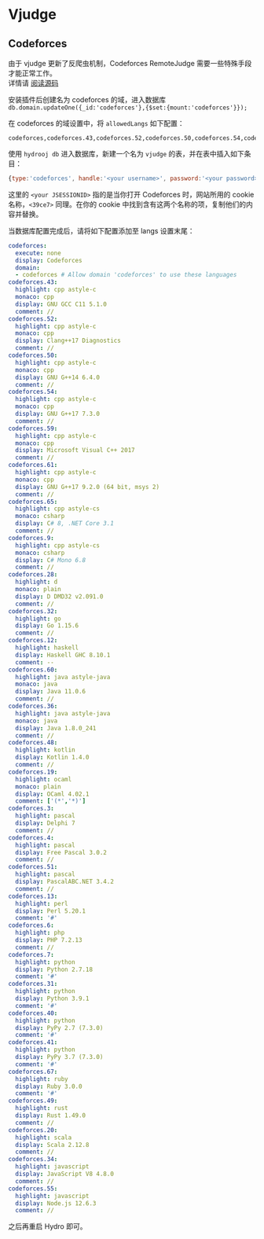 # Vjudge

## Codeforces

由于 vjudge 更新了反爬虫机制，Codeforces RemoteJudge 需要一些特殊手段才能正常工作。  
详情请 [阅读源码](https://github.com/hydro-dev/Hydro/blob/master/packages/vjudge/src/providers/codeforces.ts)

安装插件后创建名为 codeforces 的域，进入数据库 `db.domain.updateOne({_id:'codeforces'},{$set:{mount:'codeforces'}});`  

在 codeforces 的域设置中，将 `allowedLangs` 如下配置：

```
codeforces,codeforces.43,codeforces.52,codeforces.50,codeforces.54,codeforces.59,codeforces.61,codeforces.65,codeforces.9,codeforces.28,codeforces.32,codeforces.12,codeforces.60,codeforces.36,codeforces.48,codeforces.19,codeforces.3,codeforces.4,codeforces.51,codeforces.13,codeforces.6,codeforces.7,codeforces.31,codeforces.40,codeforces.41,codeforces.67,codeforces.49,codeforces.20,codeforces.34,codeforces.55
```

使用 `hydrooj db` 进入数据库，新建一个名为 `vjudge` 的表，并在表中插入如下条目：

```js
{type:'codeforces', handle:'<your username>', password:'<your password>',cookie:['JSESSIONID=<your JSESSIONID>;Path=/; HttpOnly','39ce7=<your 39ce7 cookies>; Max-Age=1000000; Expires=Sun, 19-Mar-2022 01:04:54 GMT; Path=/']}
```

这里的 `<your JSESSIONID>` 指的是当你打开 Codeforces 时，网站所用的 cookie 名称，`<39ce7>` 同理。在你的 cookie 中找到含有这两个名称的项，复制他们的内容并替换。

当数据库配置完成后，请将如下配置添加至 langs 设置末尾：

```yaml
codeforces:
  execute: none
  display: Codeforces
  domain:
  - codeforces # Allow domain 'codeforces' to use these languages
codeforces.43:
  highlight: cpp astyle-c
  monaco: cpp
  display: GNU GCC C11 5.1.0
  comment: //
codeforces.52:
  highlight: cpp astyle-c
  monaco: cpp
  display: Clang++17 Diagnostics
  comment: //
codeforces.50:
  highlight: cpp astyle-c
  monaco: cpp
  display: GNU G++14 6.4.0
  comment: //
codeforces.54:
  highlight: cpp astyle-c
  monaco: cpp
  display: GNU G++17 7.3.0
  comment: //
codeforces.59:
  highlight: cpp astyle-c
  monaco: cpp
  display: Microsoft Visual C++ 2017
  comment: //
codeforces.61:
  highlight: cpp astyle-c
  monaco: cpp
  display: GNU G++17 9.2.0 (64 bit, msys 2)
  comment: //
codeforces.65:
  highlight: cpp astyle-cs
  monaco: csharp
  display: C# 8, .NET Core 3.1
  comment: //
codeforces.9:
  highlight: cpp astyle-cs
  monaco: csharp
  display: C# Mono 6.8
  comment: //
codeforces.28:
  highlight: d
  monaco: plain
  display: D DMD32 v2.091.0
  comment: //
codeforces.32:
  highlight: go
  display: Go 1.15.6
  comment: //
codeforces.12:
  highlight: haskell
  display: Haskell GHC 8.10.1
  comment: --
codeforces.60:
  highlight: java astyle-java
  monaco: java
  display: Java 11.0.6
  comment: //
codeforces.36:
  highlight: java astyle-java
  monaco: java
  display: Java 1.8.0_241
  comment: //
codeforces.48:
  highlight: kotlin
  display: Kotlin 1.4.0
  comment: //
codeforces.19:
  highlight: ocaml
  monaco: plain
  display: OCaml 4.02.1
  comment: ['(*','*)']
codeforces.3:
  highlight: pascal
  display: Delphi 7
  comment: //
codeforces.4:
  highlight: pascal
  display: Free Pascal 3.0.2
  comment: //
codeforces.51:
  highlight: pascal
  display: PascalABC.NET 3.4.2
  comment: //
codeforces.13:
  highlight: perl
  display: Perl 5.20.1
  comment: '#'
codeforces.6:
  highlight: php
  display: PHP 7.2.13
  comment: //
codeforces.7:
  highlight: python
  display: Python 2.7.18
  comment: '#'
codeforces.31:
  highlight: python
  display: Python 3.9.1
  comment: '#'
codeforces.40:
  highlight: python
  display: PyPy 2.7 (7.3.0)
  comment: '#'
codeforces.41:
  highlight: python
  display: PyPy 3.7 (7.3.0)
  comment: '#'
codeforces.67:
  highlight: ruby
  display: Ruby 3.0.0
  comment: '#'
codeforces.49:
  highlight: rust
  display: Rust 1.49.0
  comment: //
codeforces.20:
  highlight: scala
  display: Scala 2.12.8
  comment: //
codeforces.34:
  highlight: javascript
  display: JavaScript V8 4.8.0
  comment: //
codeforces.55:
  highlight: javascript
  display: Node.js 12.6.3
  comment: //
```

之后再重启 Hydro 即可。
